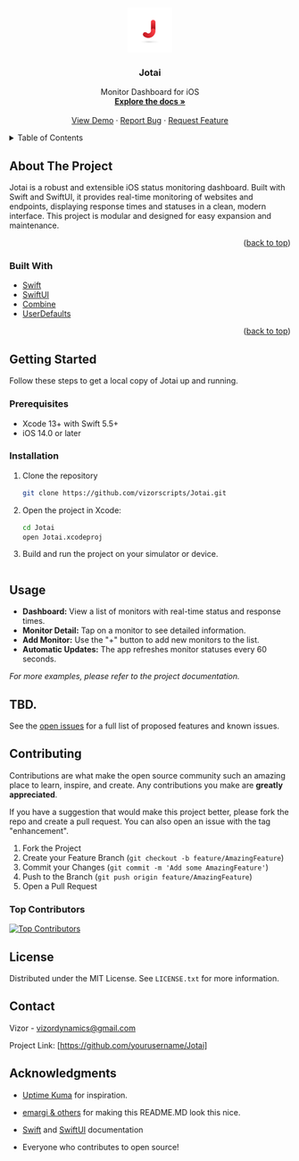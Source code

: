 <a id="readme-top"></a>
<!-- PROJECT LOGO -->
<br />
<div align="center">
  <a href="https://github.com/vizorscripts/Jotai">
    <img src="https://github.com/VizorScripts/Jotai/blob/main/Jotai/Sources/Jotai/images/logo.png?raw=true" alt="Logo" width="80" height="80">
  </a>

  <h3 align="center">Jotai</h3>

  <p align="center">
    Monitor Dashboard for iOS
    <br />
    <a href="https://github.com/vizorscripts/Jotai"><strong>Explore the docs »</strong></a>
    <br />
    <br />
    <a href="https://github.com/vizorscripts/Jotai">View Demo</a>
    &middot;
    <a href="https://github.com/vizorscripts/Jotai">Report Bug</a>
    &middot;
    <a href="https://github.com/vizorscripts/Jotai">Request Feature</a>
  </p>
</div>

<!-- TABLE OF CONTENTS -->
<details>
  <summary>Table of Contents</summary>
  <ol>
    <li>
      <a href="#about-the-project">About The Project</a>
      <ul>
        <li><a href="#built-with">Built With</a></li>
      </ul>
    </li>
    <li>
      <a href="#getting-started">Getting Started</a>
      <ul>
        <li><a href="#prerequisites">Prerequisites</a></li>
        <li><a href="#installation">Installation</a></li>
      </ul>
    </li>
    <li><a href="#usage">Usage</a></li>
    <li><a href="#roadmap">Roadmap</a></li>
    <li><a href="#contributing">Contributing</a></li>
    <li><a href="#license">License</a></li>
    <li><a href="#contact">Contact</a></li>
    <li><a href="#acknowledgments">Acknowledgments</a></li>
  </ol>
</details>

<!-- ABOUT THE PROJECT -->
## About The Project

Jotai is a robust and extensible iOS status monitoring dashboard. Built with Swift and SwiftUI, it provides real-time monitoring of websites and endpoints, displaying response times and statuses in a clean, modern interface. This project is modular and designed for easy expansion and maintenance.

<p align="right">(<a href="#readme-top">back to top</a>)</p>

### Built With

* [Swift](https://swift.org/)
* [SwiftUI](https://developer.apple.com/xcode/swiftui/)
* [Combine](https://developer.apple.com/documentation/combine)
* [UserDefaults](https://developer.apple.com/documentation/foundation/userdefaults)

<p align="right">(<a href="#readme-top">back to top</a>)</p>

<!-- GETTING STARTED -->
## Getting Started

Follow these steps to get a local copy of Jotai up and running.

### Prerequisites

- Xcode 13+ with Swift 5.5+
- iOS 14.0 or later

### Installation

1. Clone the repository
   ```sh
   git clone https://github.com/vizorscripts/Jotai.git

2. Open the project in Xcode:
   ```sh
   cd Jotai
   open Jotai.xcodeproj
   ```
3. Build and run the project on your simulator or device.
```npm run dev
```
<!-- USAGE -->
## Usage

- **Dashboard:** View a list of monitors with real-time status and response times.
- **Monitor Detail:** Tap on a monitor to see detailed information.
- **Add Monitor:** Use the "+" button to add new monitors to the list.
- **Automatic Updates:** The app refreshes monitor statuses every 60 seconds.

_For more examples, please refer to the project documentation._

<!-- ROADMAP -->
## TBD.

See the [open issues](https://github.com/yourusername/Jotai/issues) for a full list of proposed features and known issues.

<!-- CONTRIBUTING -->
## Contributing

Contributions are what make the open source community such an amazing place to learn, inspire, and create. Any contributions you make are **greatly appreciated**.

If you have a suggestion that would make this project better, please fork the repo and create a pull request. You can also open an issue with the tag "enhancement".

1. Fork the Project
2. Create your Feature Branch (`git checkout -b feature/AmazingFeature`)
3. Commit your Changes (`git commit -m 'Add some AmazingFeature'`)
4. Push to the Branch (`git push origin feature/AmazingFeature`)
5. Open a Pull Request

### Top Contributors

<a href="https://github.com/vizorscripts/Jotai/graphs/contributors">
  <img src="https://contrib.rocks/image?repo=vizorscripts/Jotai" alt="Top Contributors" />
</a>

<!-- LICENSE -->
## License

Distributed under the MIT License. See `LICENSE.txt` for more information.

<!-- CONTACT -->
## Contact

Vizor - vizordynamics@gmail.com

Project Link: [https://github.com/yourusername/Jotai]

<!-- ACKNOWLEDGMENTS -->
## Acknowledgments

* [Uptime Kuma](https://github.com/louislam/uptime-kuma) for inspiration.
* [emargi & others](https://github.com/othneildrew/Best-README-Template/tree/main) for making this README.MD look this nice.
* [Swift](https://swift.org/) and [SwiftUI](https://developer.apple.com/xcode/swiftui/) documentation

* Everyone who contributes to open source!
